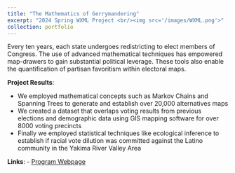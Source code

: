 ```yaml
---
title: "The Mathematics of Gerrymandering"
excerpt: "2024 Spring WXML Project <br/><img src='/images/WXML.png'>"
collection: portfolio
---
```

Every ten years, each state undergoes redistricting to elect members of Congress. The use of advanced mathematical techniques has empowered map-drawers to gain substantial political leverage. These tools also enable the quantification of partisan favoritism within electoral maps. 

**Project Results**:
- We employed mathematical concepts such as Markov Chains and Spanning Trees to generate and establish over 20,000 alternatives maps
- We created a dataset that overlaps voting results from previous elections and demographic data using GIS mapping software for over 8000 voting precincts
- Finally we employed statistical techniques like ecological inference to establish if racial vote dilution was committed against the Latino community in the Yakima River Valley Area

**Links**:
    - [Program Webpage](https://wxml.math.washington.edu/)